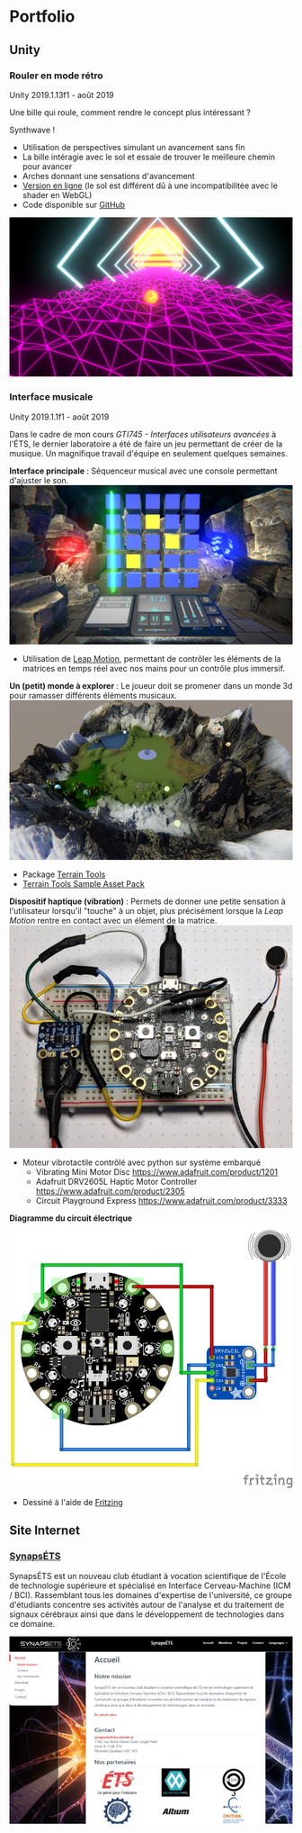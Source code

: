 # Portfolio

## Unity

### Rouler en mode rétro
Unity 2019.1.13f1 - août 2019

Une bille qui roule, comment rendre le concept plus intéressant ? 

<div class="glow">Synthwave !</div>

- Utilisation de perspectives simulant un avancement sans fin
- La bille intéragie avec le sol et essaie de trouver le meilleure chemin pour avancer
- Arches donnant une sensations d'avancement
- [Version en ligne](https://lefebvre.dev/demo_unity_80s_WebGL/index.html) (le sol est différent dû à une incompatibilitée avec le shader en WebGL)
- Code disponible sur [GitHub](https://github.com/SamLefebvre/retro-80s-wireframe)

![synthwave](./img/synthwave.jpg)

### Interface musicale 
Unity 2019.1.1f1 - août 2019

Dans le cadre de mon cours *GTI745 - Interfaces utilisateurs avancées* à l'ÉTS, le dernier laboratoire a été de faire un jeu permettant de créer de la musique. Un magnifique travail d'équipe en seulement quelques semaines.

**Interface principale** : Séquenceur musical avec une console permettant d'ajuster le son.
![gti745_unity_sound_matrix](./img/gti745/gti745_unity_sound_matrix.jpg)

- Utilisation de [Leap Motion](https://www.leapmotion.com/), permettant de contrôler les éléments de la matrices en temps réel avec nos mains pour un contrôle plus immersif.

**Un (petit) monde à explorer** : Le joueur doit se promener dans un monde 3d pour ramasser différents éléments musicaux.
![gti745_unity_open_world](./img/gti745/gti745_unity_open_world.jpg)

- Package [Terrain Tools](https://docs.unity3d.com/Packages/com.unity.terrain-tools@latest)
- [Terrain Tools Sample Asset Pack](https://assetstore.unity.com/packages/2d/textures-materials/terrain-tools-sample-asset-pack-145808)

**Dispositif haptique (vibration)** : Permets de donner une petite sensation à l'utilisateur lorsqu'il "touche" à un objet, plus précisément lorsque la *Leap Motion* rentre en contact avec un élément de la matrice.
![gti745_schema_circuitPlaygroundExpress](./img/gti745/gti745_schema_circuitPlaygroundExpress.jpg)
- Moteur vibrotactile contrôlé avec python sur système embarqué
  - Vibrating Mini Motor Disc  https://www.adafruit.com/product/1201
  - Adafruit DRV2605L Haptic Motor Controller https://www.adafruit.com/product/2305
  - Circuit Playground Express https://www.adafruit.com/product/3333

**Diagramme du circuit électrique**
![gti745_fritzing_diagram](./img/gti745/gti745_fritzing_diagram.png)
- Dessiné à l'aide de [Fritzing](https://fritzing.org/home/)




## Site Internet

### [SynapsÉTS](https://synapsets.etsmtl.ca)

SynapsÉTS est un nouveau club étudiant à vocation scientifique de l'École de technologie supérieure et spécialisé en Interface Cerveau-Machine (ICM / BCI). Rassemblant tous les domaines d'expertise de l'université, ce groupe d'étudiants concentre ses activités autour de l'analyse et du traitement de signaux cérébraux ainsi que dans le développement de technologies dans ce domaine.

[![SynapsÉTS Website](./img/web_synapsets_small.jpg)](https://synapsets.etsmtl.ca)
